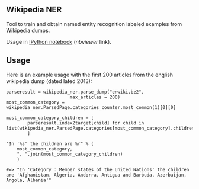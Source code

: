 Wikipedia NER
-------------

Tool to train and obtain named entity recognition labeled examples
from Wikipedia dumps.

Usage in [IPython notebook](http://nbviewer.ipython.org/github/JonathanRaiman/wikipedia_ner/blob/master/Wikipedia%20to%20Named%20Entity%20Recognition.ipynb) (*nbviewer* link).

## Usage

Here is an example usage with the first 200 articles from the english wikipedia dump (dated lated 2013):

	parseresult = wikipedia_ner.parse_dump("enwiki.bz2",
                            max_articles = 200)
    most_common_category = wikipedia_ner.ParsedPage.categories_counter.most_common(1)[0][0]

    most_common_category_children = [
			parseresult.index2target[child] for child in list(wikipedia_ner.ParsedPage.categories[most_common_category].children)
			]
	
	"In '%s' the children are %r" % (
		most_common_category,
		", ".join(most_common_category_children)
		)

	#=> "In 'Category : Member states of the United Nations' the children are 'Afghanistan, Algeria, Andorra, Antigua and Barbuda, Azerbaijan, Angola, Albania'"